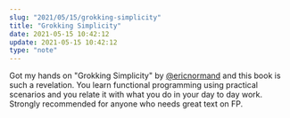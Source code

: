 ```yaml
---
slug: "2021/05/15/grokking-simplicity"
title: "Grokking Simplicity"
date: 2021-05-15 10:42:12
update: 2021-05-15 10:42:12
type: "note"
---
```


Got my hands on "Grokking Simplicity" by [@ericnormand](https://ericnormand.me/) and this book is such a revelation. You learn functional programming using practical scenarios and you relate it with what you do in your day to day work. Strongly recommended for anyone who needs great text on FP.
